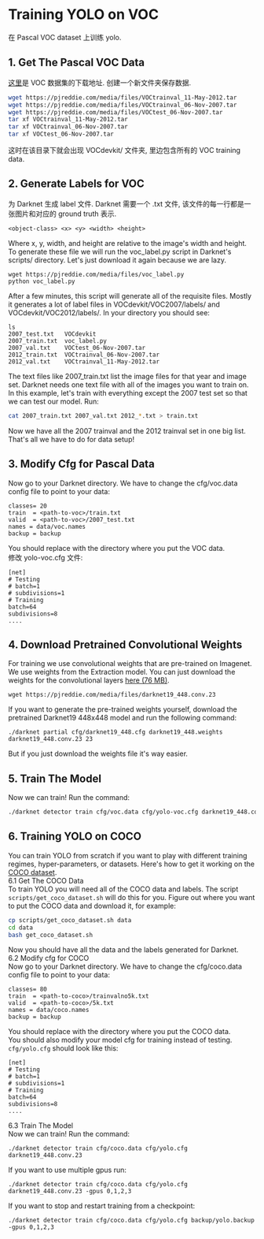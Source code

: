 # Training YOLO on VOC   
在 Pascal VOC dataset 上训练 yolo.   

## 1. Get The Pascal VOC Data   
[这里](https://pjreddie.com/projects/pascal-voc-dataset-mirror/)是 VOC 数据集的下载地址. 创建一个新文件夹保存数据.    
```bash
wget https://pjreddie.com/media/files/VOCtrainval_11-May-2012.tar
wget https://pjreddie.com/media/files/VOCtrainval_06-Nov-2007.tar
wget https://pjreddie.com/media/files/VOCtest_06-Nov-2007.tar
tar xf VOCtrainval_11-May-2012.tar
tar xf VOCtrainval_06-Nov-2007.tar
tar xf VOCtest_06-Nov-2007.tar
```
这时在该目录下就会出现 VOCdevkit/ 文件夹, 里边包含所有的 VOC training data.   
## 2. Generate Labels for VOC
为 Darknet 生成 label 文件. Darknet 需要一个 .txt 文件, 该文件的每一行都是一张图片和对应的 ground truth 表示.  
```
<object-class> <x> <y> <width> <height>
```
Where x, y, width, and height are relative to the image's width and height. To generate these file we will run the voc_label.py script in Darknet's scripts/ directory. Let's just download it again because we are lazy.   
```
wget https://pjreddie.com/media/files/voc_label.py
python voc_label.py
```
After a few minutes, this script will generate all of the requisite files. Mostly it generates a lot of label files in VOCdevkit/VOC2007/labels/ and VOCdevkit/VOC2012/labels/. In your directory you should see:   
```
ls
2007_test.txt   VOCdevkit
2007_train.txt  voc_label.py
2007_val.txt    VOCtest_06-Nov-2007.tar
2012_train.txt  VOCtrainval_06-Nov-2007.tar
2012_val.txt    VOCtrainval_11-May-2012.tar
```
The text files like 2007_train.txt list the image files for that year and image set. Darknet needs one text file with all of the images you want to train on. In this example, let's train with everything except the 2007 test set so that we can test our model. Run:   
```bash
cat 2007_train.txt 2007_val.txt 2012_*.txt > train.txt
```
Now we have all the 2007 trainval and the 2012 trainval set in one big list. That's all we have to do for data setup!    
## 3. Modify Cfg for Pascal Data   
Now go to your Darknet directory. We have to change the cfg/voc.data config file to point to your data:   
```
classes= 20
train  = <path-to-voc>/train.txt
valid  = <path-to-voc>/2007_test.txt
names = data/voc.names
backup = backup
```
You should replace <path-to-voc> with the directory where you put the VOC data.   
修改 yolo-voc.cfg 文件:   
```
[net]
# Testing
# batch=1
# subdivisions=1
# Training
batch=64
subdivisions=8
....
```
## 4. Download Pretrained Convolutional Weights   
For training we use convolutional weights that are pre-trained on Imagenet. We use weights from the Extraction model. You can just download the weights for the convolutional layers [here (76 MB)](https://pjreddie.com/media/files/darknet19_448.conv.23).   
```
wget https://pjreddie.com/media/files/darknet19_448.conv.23
```
If you want to generate the pre-trained weights yourself, download the pretrained Darknet19 448x448 model and run the following command:   
```
./darknet partial cfg/darknet19_448.cfg darknet19_448.weights darknet19_448.conv.23 23
```
But if you just download the weights file it's way easier.

## 5. Train The Model    
Now we can train! Run the command:   
```bash
./darknet detector train cfg/voc.data cfg/yolo-voc.cfg darknet19_448.conv.23
```

## 6. Training YOLO on COCO  
You can train YOLO from scratch if you want to play with different training regimes, hyper-parameters, or datasets. Here's how to get it working on the [COCO dataset](http://mscoco.org/dataset/#overview).   
6.1 Get The COCO Data   
To train YOLO you will need all of the COCO data and labels. The script `scripts/get_coco_dataset.sh` will do this for you. Figure out where you want to put the COCO data and download it, for example:   
```bash
cp scripts/get_coco_dataset.sh data
cd data
bash get_coco_dataset.sh
```
Now you should have all the data and the labels generated for Darknet.   
6.2 Modify cfg for COCO   
Now go to your Darknet directory. We have to change the cfg/coco.data config file to point to your data:   
```
classes= 80
train  = <path-to-coco>/trainvalno5k.txt
valid  = <path-to-coco>/5k.txt
names = data/coco.names
backup = backup
```
You should replace <path-to-coco> with the directory where you put the COCO data.   
You should also modify your model cfg for training instead of testing. `cfg/yolo.cfg` should look like this:
```
[net]
# Testing
# batch=1
# subdivisions=1
# Training
batch=64
subdivisions=8
....
```
6.3 Train The Model   
Now we can train! Run the command:   
```
./darknet detector train cfg/coco.data cfg/yolo.cfg darknet19_448.conv.23
```
If you want to use multiple gpus run:   
```
./darknet detector train cfg/coco.data cfg/yolo.cfg darknet19_448.conv.23 -gpus 0,1,2,3
```
If you want to stop and restart training from a checkpoint:   
```
./darknet detector train cfg/coco.data cfg/yolo.cfg backup/yolo.backup -gpus 0,1,2,3
```